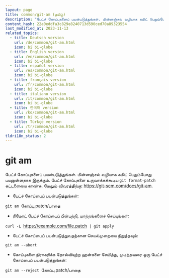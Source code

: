 ```yaml
---
layout: page
title: common/git-am (தமிழ்)
description: "பேட்ச் கோப்புகளைப் பயன்படுத்துங்கள். மின்னஞ்சல் வழியாக கமிட் பெறும்போது பயனுள்ளதாக இருக்கும்."
content_hash: 22a0eddfa3c829e8240713d590ced70a89323554
last_modified_at: 2023-11-13
related_topics:
  - title: Deutsch version
    url: /de/common/git-am.html
    icon: bi bi-globe
  - title: English version
    url: /en/common/git-am.html
    icon: bi bi-globe
  - title: español version
    url: /es/common/git-am.html
    icon: bi bi-globe
  - title: français version
    url: /fr/common/git-am.html
    icon: bi bi-globe
  - title: italiano version
    url: /it/common/git-am.html
    icon: bi bi-globe
  - title: 한국어 version
    url: /ko/common/git-am.html
    icon: bi bi-globe
  - title: Türkçe version
    url: /tr/common/git-am.html
    icon: bi bi-globe
tldri18n_status: 2
---
```

# git am

பேட்ச் கோப்புகளைப் பயன்படுத்துங்கள். மின்னஞ்சல் வழியாக கமிட் பெறும்போது பயனுள்ளதாக இருக்கும்.
பேட்ச் கோப்புகளை உருவாக்கக்கூடிய `git format-patch` கட்டளையை காண்க.
மேலும் விவரத்திற்கு: <https://git-scm.com/docs/git-am>.

- பேட்ச் கோப்பைப் பயன்படுத்துங்கள்:

`git am `<span class="tldr-var badge badge-pill bg-dark-lm bg-white-dm text-white-lm text-dark-dm font-weight-bold">கோப்பு.patch/பாதை</span>

- ரிமோட் பேட்ச் கோப்பைப் பின்பற்றி, மாற்றங்களைச் செய்யுங்கள்:

`curl -L `<span class="tldr-var badge badge-pill bg-dark-lm bg-white-dm text-white-lm text-dark-dm font-weight-bold">https://example.com/file.patch</span>` | git apply`

- பேட்ச் கோப்பைப் பயன்படுத்துவதற்கான செயல்முறையை நிறுத்தவும்:

`git am --abort`

- கோப்புகளை நிராகரிக்க தோல்வியுற்ற ஹன்களை சேமித்து, முடிந்தவரை ஒரு பேட்ச் கோப்பைப் பயன்படுத்துங்கள்:

`git am --reject `<span class="tldr-var badge badge-pill bg-dark-lm bg-white-dm text-white-lm text-dark-dm font-weight-bold">கோப்பு.patch/பாதை</span>
